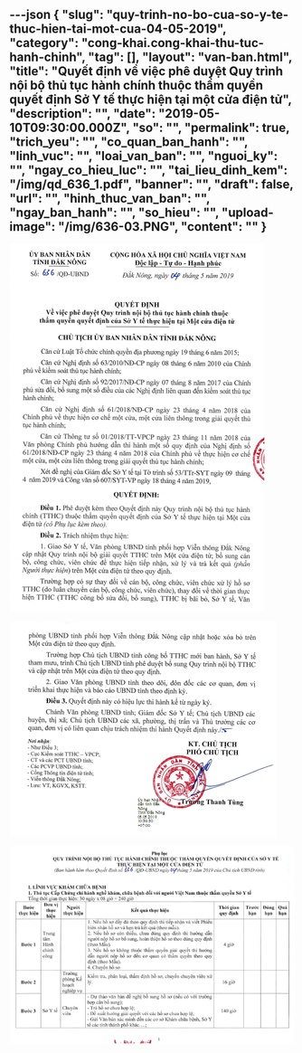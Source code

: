 ---json
{
    "slug": "quy-trinh-no-bo-cua-so-y-te-thuc-hien-tai-mot-cua-04-05-2019",
    "category": "cong-khai.cong-khai-thu-tuc-hanh-chinh",
    "tag": [],
    "layout": "van-ban.html",
    "title": "Quyết định về việc phê duyệt Quy trình nội bộ thủ tục hành chính thuộc thẩm quyền quyết định Sở Y tế thực hiện tại một cửa điện tử",
    "description": "",
    "date": "2019-05-10T09:30:00.000Z",
    "so": "",
    "permalink": true,
    "trich_yeu": "",
    "co_quan_ban_hanh": "",
    "linh_vuc": "",
    "loai_van_ban": "",
    "nguoi_ky": "",
    "ngay_co_hieu_luc": "",
    "tai_lieu_dinh_kem": "/img/qd_636_1.pdf",
    "banner": "",
    "draft": false,
    "url": "",
    "hinh_thuc_van_ban": "",
    "ngay_ban_hanh": "",
    "so_hieu": "",
    "upload-image": "/img/636-03.PNG",
    "__content__": ""
}
---
<p><img alt="" src="/img/636-01.PNG" /></p>

<p><img alt="" src="/img/636-02.PNG" /></p>

<p><img alt="" src="/img/636-03.PNG" /></p>
